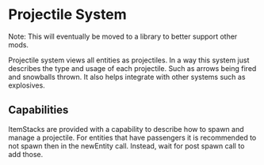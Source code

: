 # Projectile System

Note: This will eventually be moved to a library to better support other mods.

Projectile system views all entities as projectiles. In a way this system just describes the type and usage of each projectile. Such as arrows being
fired and snowballs thrown. It also helps integrate with other systems such as explosives.

## Capabilities

ItemStacks are provided with a capability to describe how to spawn and manage a projectile. For entities that have passengers it is recommended to not
spawn then in the newEntity call. Instead, wait for post spawn call to add those.